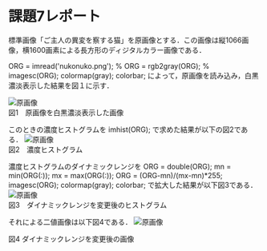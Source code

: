 # 課題7レポート

標準画像「ご主人の異変を察する猫」を原画像とする．この画像は縦1066画像，横1600画素による長方形のディジタルカラー画像である．

ORG = imread('nukonuko.png'); % 
ORG = rgb2gray(ORG); % 
imagesc(ORG); colormap(gray); colorbar;
によって，原画像を読み込み，白黒濃淡表示した結果を図１に示す．

![原画像](https://github.com/yuukomo/image-processing-classroom_report/blob/master/%E7%B5%90%E6%9E%9C/%E8%AA%B2%E9%A1%8C7/%E5%8E%9F%E7%94%BB%E5%83%8F%E3%81%AE%E7%99%BD%E9%BB%92%E6%BF%83%E6%B7%A1.PNG)  
図1　原画像を白黒濃淡表示した画像

このときの濃度ヒストグラムを
imhist(ORG);
で求めた結果が以下の図2である．
![原画像](https://github.com/yuukomo/image-processing-classroom_report/blob/master/%E7%B5%90%E6%9E%9C/%E8%AA%B2%E9%A1%8C7/%E6%BF%83%E5%BA%A6%E3%83%92%E3%82%B9%E3%83%88%E3%82%B0%E3%83%A9%E3%83%A0.PNG)  
図2　濃度ヒストグラム

濃度ヒストグラムのダイナミックレンジを
ORG = double(ORG);
mn = min(ORG(:)); 
mx = max(ORG(:)); 
ORG = (ORG-mn)/(mx-mn)*255;
imagesc(ORG); colormap(gray); colorbar;
で拡大した結果が以下図3である．
![原画像](https://github.com/yuukomo/image-processing-classroom_report/blob/master/%E7%B5%90%E6%9E%9C/%E8%AA%B2%E9%A1%8C7/%E6%BF%83%E5%BA%A6%E3%83%92%E3%82%B9%E3%83%88%E3%82%B0%E3%83%A9%E3%83%A0%E5%A4%89%E6%9B%B4%E5%BE%8C(%E3%83%80%E3%82%A4%E3%83%8A%E3%83%9F%E3%83%83%E3%82%AF%E3%83%AC%E3%83%B3%E3%82%B8%E3%82%92%E5%A4%89%E6%9B%B4%E5%BE%8C).PNG)  
図3　ダイナミックレンジを変更後のヒストグラム

それによる二値画像は以下図4である．
![原画像](https://github.com/yuukomo/image-processing-classroom_report/blob/master/%E7%B5%90%E6%9E%9C/%E8%AA%B2%E9%A1%8C7/%E3%83%80%E3%82%A4%E3%83%8A%E3%83%9F%E3%83%83%E3%82%AF%E3%83%AC%E3%83%B3%E3%82%B8%E3%82%92%E5%A4%89%E6%9B%B4%E5%BE%8C.PNG)  

図4 ダイナミックレンジを変更後の画像

